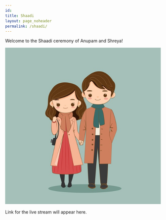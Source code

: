 ```yaml
---
id: 
title: Shaadi
layout: page_noheader
permalink: /shaadi/
---
```


Welcome to the Shaadi ceremony of Anupam and Shreya!

![Pictah](../images/cartoon-couple.jpg)

Link for the live stream will appear here.

